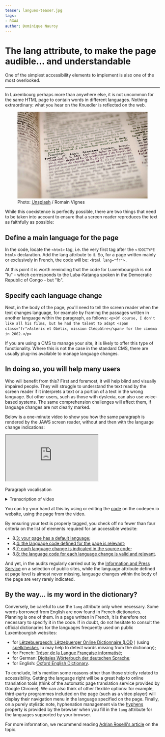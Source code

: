 ```yaml
---
teaser: langues-teaser.jpg
tags:
- RGAA
author: Dominique Nauroy
---
```

<hgroup>
	<h1>The lang attribute, to make the page audible... and understandable</h1>
	<p>One of the simplest accessibility elements to implement is also one of the most overlooked.</p>
</hgroup>
<hr>
<div class="intro">
    <p>In Luxembourg perhaps more than anywhere else, it is not uncommon for the same HTML page to contain words in different languages. Nothing extraordinary: what you hear on the Knuedler is reflected on the web.</p>
</div>
<figure role="group" aria-label="Photo: Unsplash / Romain Vignes" class="pic">
    <img src="../../fr/news/img/langues.jpg" alt="Photo of an English-French dictionary page opened with the word focus">
    <figcaption>Photo: <a href="https://unsplash.com/fr/photos/ywqa9IZB-dU">Unsplash</a> / Romain Vignes</figcaption>
</figure>
<p>While this coexistence is perfectly possible, there are two things that need to be taken into account to ensure that a screen reader reproduces the text as faithfully as possible:</p>
<h2>Define a main language for the page</h2>
<p>In the code, locate the <code>&lt;html&gt;</code> tag, i.e. the very first tag after the <code>&lt;!DOCTYPE html&gt;</code> declaration. Add the lang attribute to it. So, for a page written mainly or exclusively in French, the code will be: <code>&lt;html lang="fr"&gt;.</code></p>
<p>At this point it is worth reminding that the code for Luxembourgish is not "lu" - which corresponds to the <span lang="lu">Luba-Katanga</span> spoken in the Democratic Republic of Congo - but "lb".</p>
<h2>Specify each language change</h2>
<p>Next, in the body of the page, you'll need to tell the screen reader when the text changes language, for example by framing the passages written in another language within the paragraph, as follows: <code>&lt;p&gt;Of course, I don't like all his films, but he had the talent to adapt &lt;span class="fr"&gt;Astérix et Obélix, mission Cléopâtre&lt;/span&gt; for the cinema in 2002.&lt;/p&gt;</code></p>
<p>If you are using a CMS to manage your site, it is likely to offer this type of functionality. Where this is not the case in the standard CMS, there are usually plug-ins available to manage language changes.</p>
<h2>In doing so, you will help many users</h2>
<p>Who will benefit from this? First and foremost, it will help blind and visually impaired people. They will struggle to understand the text read by the screen reader if it interprets a text or a portion of a text in the wrong language. But other users, such as those with dyslexia, can also use voice-based systems. The same comprehension challenges will affect them, if language changes are not clearly marked.</p>
<p>Below is a one-minute video to show you how the same paragraph is rendered by the JAWS screen reader, without and then with the language change indications:</p>
<div class="video-parent-container">
    <div class="video-container">
        <iframe src="https://www.youtube.com/embed/6SEKfe__fyk" title="Recognition of language change indications by a screen reader" allow="accelerometer; autoplay; clipboard-write; encrypted-media; gyroscope; picture-in-picture; web-share" allowfullscreen></iframe>
    </div>
    <p class="video-desc">Paragraph vocalisation</p>
</div>
<details>
    <summary>
        Transcription of video
    </summary>
    <h3>No indication of language change in the code</h3>
    <p><em>[The following text is read in a French voice.]</em></p>
    <p lang="fr">De toute façon, dit Juliette, c’est ça ou une joint-venture. Je lui conseille de veiller aux lanceurs d’alerte. Elle referme Night flight, fixe son regard sur la photo des Twin Towers et elle évacue : non mais what's going on dear ? Antoine n’est plus whistleblower. De toute façon qui viendra fouiner sur un Health Data Hub ? Je m’insurge : la sécurité, c’est pas un nice to have, c’est un must have. Elle ignore, préfère partir en chantant Once there were two knights and maidens. They'd walk together. Out in the gardens. In all kinds of weather.</p>
    <h3>[heading level one]</span> With indication of language change in the code</h3>
    <p><em>[The following text is read mainly in French, but each English expression is read in English]</em></p>
    <p lang="fr">De toute façon, dit Juliette, c’est ça ou une <span lang="en">joint-venture</span>. Je lui conseille de veiller aux lanceurs d’alerte. Elle referme <span lang="en">Night flight</span>, fixe son regard sur la photo des <span lang="en">Twin Towers</span> et elle évacue : non mais <span lang="en">what's going on dear?</span> Antoine n’est plus <span lang="en">whistleblower</span>. De toute façon qui viendra fouiner sur un <span lang="en">Health Data Hub?</span> Je m’insurge : la sécurité, c’est pas un <span lang="en">nice to have</span>, c’est un <span lang="en">must have</span>. Elle ignore, préfère partir en chantant <span lang="en">Once there were two knights and maidens. They'd walk together. Out in the gardens. In all kinds of weather.</span></p>
</details>
<p>You can try your hand at this by using or editing the <a href="https://codepen.io/dnauroy/pen/vYvVPdO">code</a> on the codepen.io website, using the page from the video.</p>

<p>By ensuring your text is properly tagged, you check off no fewer than four criteria on the list of elements required for an accessible website:</p>
<ul>
    <li>8.<a href="../../fr/rgaa4.1.2/criteres.html#crit-8-3">3: your page has a default language</a>;</li>
    <li>8.<a href="../../fr/rgaa4.1.2/criteres.html#crit-8-4">4: the language code defined for the page is relevant</a>;</li>
    <li>8.<a href="../../fr/rgaa4.1.2/criteres.html#crit-8-7">7: each language change is indicated in the source code</a>;</li>
    <li>8.<a href="../../fr/rgaa4.1.2/criteres.html#crit-8-8">8: the language code for each language change is valid and relevant</a>.</li>
</ul>

<p>And yet, in the audits regularly carried out by the <a href="https://sip.gouvernement.lu/en.html">Information and Press Service</a> on a selection of public sites, while the language attribute defined at page level is almost never missing, language changes within the body of the page are very rarely indicated.</p>

<h2>By the way... is my word in the dictionary?</h2>

<p>Conversely, be careful to use the <code>lang</code> attribute only when necessary. Some words borrowed from English are now found in French dictionaries. Planning is one of them. In a page written in French, it is therefore not necessary to specify it in the code. If in doubt, do not hesitate to consult the official dictionaries for the languages frequently used on public Luxembourgish websites:</p>

<ul>
    <li>for <a href="https://lod.lu/" lang="lb">Lëtzebuergesch: Lëtzebuerger Online Dictionnaire (LOD</a> ) (using <a href="https://spellchecker.lu/">spellchecker.</a> lu may help to detect words missing from the dictionary);</li>
    <li>for French: <a href="http://atilf.atilf.fr/tlfi.htm">Trésor de la Langue Française informatisé</a>;</li>
    <li>for German: <a href="https://www.dwds.de/" lang="de">Digitales Wörterbuch der deutschen Sprache</a>;</li>
    <li>for English: <a href="https://www.oed.com/" lang="en">Oxford English Dictionary</a>.</li>
</ul>

<p>To conclude, let's mention some reasons other than those strictly related to accessibility. Getting the language right will be a great help to online translation tools (think of the automatic page translation service provided by Google Chrome). We can also think of other flexible options: for example, third-party programmes included on the page (such as a video player) will display their navigation menu in the language specified on the page. Finally, on a purely stylistic note, hyphenation management via the <a href="https://developer.mozilla.org/en-US/docs/Web/CSS/hyphens">hyphens</a> property is provided by the browser when you fill in the <code>lang</code> attribute for the languages supported by your browser.</p>

<p>For more information, we recommend reading <a href="https://adrianroselli.com/2015/01/on-use-of-lang-attribute.html">Adrian Roselli's article</a> on the topic.</p>
